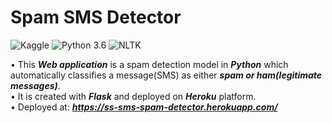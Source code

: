 # Spam SMS Detector
![Kaggle](https://img.shields.io/badge/Dataset-Kaggle-blue.svg) ![Python 3.6](https://img.shields.io/badge/Python-3.6-brightgreen.svg) ![NLTK](https://img.shields.io/badge/Library-NLTK-orange.svg)

• This ***Web application*** is a spam detection model in ***Python*** which automatically classifies a message(SMS) as either ***spam or ham(legitimate messages)***. <br>
• It is created with ***Flask*** and deployed on ***Heroku*** platform. <br>
• Deployed at: ***https://ss-sms-spam-detector.herokuapp.com/***



